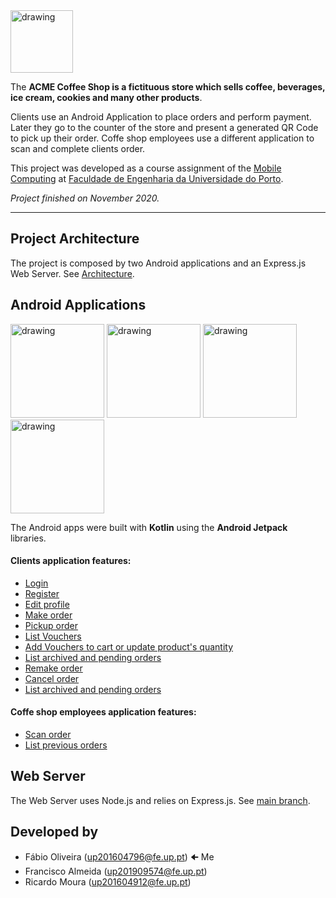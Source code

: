 <img src="https://i.imgur.com/tfXskRz.png" alt="drawing" width="100"/>

The **ACME Coffee Shop is a fictituous store which sells coffee, beverages, ice cream, cookies and many other products**. 

Clients use an Android Application to place orders and perform payment. Later they go to the counter of the store and present a generated QR Code to pick up their order.
Coffe shop employees use a different application to scan and complete clients order.

This project was developed as a course assignment of the [Mobile Computing](https://sigarra.up.pt/feup/en/ucurr_geral.ficha_uc_view?pv_ocorrencia_id=459516) at [Faculdade de Engenharia da Universidade do Porto](https://sigarra.up.pt/feup/en).

*Project finished on November 2020.*

------

## Project Architecture

The project is composed by two Android applications and an Express.js Web Server. See [Architecture](https://i.imgur.com/RPOlSkC.png).

## Android Applications

<img src="https://i.imgur.com/aoIJrH5.png" alt="drawing" width="150" style="display:inline" />
<img src="https://i.imgur.com/Pf8l6A6.png" alt="drawing" width="150" style="display:inline" />
<img src="https://i.imgur.com/5BmRfVs.png" alt="drawing" width="150" style="display:inline" />
<img src="https://i.imgur.com/M46yVEi.png" alt="drawing" width="150" style="display:inline" />

The Android apps were built with **Kotlin** using the **Android Jetpack** libraries.

#### Clients application features: 

* [Login](https://i.imgur.com/UIXYvS4.gif)
* [Register](https://i.imgur.com/mcTvtmC.gif)
* [Edit profile](https://i.imgur.com/33jbKcC.gif)
* [Make order](https://i.imgur.com/zj17Pkf.gif)
* [Pickup order](https://i.imgur.com/afuckCi.gif)
* [List Vouchers](https://i.imgur.com/VKzmR96.gif)
* [Add Vouchers to cart or update product's quantity](https://i.imgur.com/BuSsyF1.gif)
* [List archived and pending orders](https://i.imgur.com/g91KKYh.gif)
* [Remake order](https://i.imgur.com/w9MQuWf.gif)
* [Cancel order](https://i.imgur.com/Bba7I0Q.gif)
* [List archived and pending orders](https://i.imgur.com/g91KKYh.gif)
 
#### Coffe shop employees application features: 

* [Scan order](https://i.imgur.com/fHyOSDl.gif)
* [List previous orders](https://i.imgur.com/4up3i5C.gif)

## Web Server

The Web Server uses Node.js and relies on Express.js. See [main branch](https://github.com/Erroler/Coffee-Shop-App/tree/main).

## Developed by
* Fábio Oliveira (up201604796@fe.up.pt) 🠈 Me
* Francisco Almeida (up201909574@fe.up.pt)
* Ricardo Moura (up201604912@fe.up.pt)

